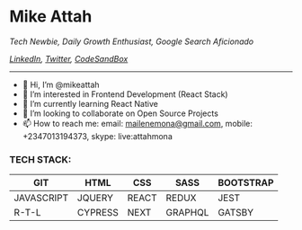 # Mike Attah

*Tech Newbie, Daily Growth Enthusiast, Google Search Aficionado*

*[LinkedIn](https://www.linkedin.com/in/mikeattah/), [Twitter](https://twitter.com/mikeattah_), [CodeSandBox](https://codesandbox.io/u/mikeattah)*

---
- 👋 Hi, I’m @mikeattah
- 👀 I’m interested in Frontend Development (React Stack)
- 🌱 I’m currently learning React Native
- 💞️ I’m looking to collaborate on Open Source Projects
- 📫 How to reach me: email: mailenemona@gmail.com, mobile: +2347013194373, skype: live:attahmona

### TECH STACK:

GIT | HTML | CSS | SASS | BOOTSTRAP
----|------|-----|------|----------
JAVASCRIPT | JQUERY | REACT | REDUX | JEST
R-T-L | CYPRESS | NEXT | GRAPHQL | GATSBY

<!---
mikeattah/mikeattah is a ✨ special ✨ repository because its `README.md` (this file) appears on your GitHub profile.
You can click the Preview link to take a look at your changes.
--->
